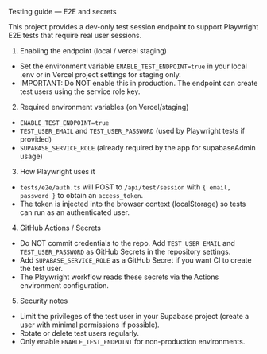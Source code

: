 Testing guide — E2E and secrets

This project provides a dev-only test session endpoint to support Playwright E2E tests that require real user sessions.

1. Enabling the endpoint (local / vercel staging)

- Set the environment variable `ENABLE_TEST_ENDPOINT=true` in your local .env or in Vercel project settings for staging only.
- IMPORTANT: Do NOT enable this in production. The endpoint can create test users using the service role key.

2. Required environment variables (on Vercel/staging)

- `ENABLE_TEST_ENDPOINT=true`
- `TEST_USER_EMAIL` and `TEST_USER_PASSWORD` (used by Playwright tests if provided)
- `SUPABASE_SERVICE_ROLE` (already required by the app for supabaseAdmin usage)

3. How Playwright uses it

- `tests/e2e/auth.ts` will POST to `/api/test/session` with `{ email, password }` to obtain an `access_token`.
- The token is injected into the browser context (localStorage) so tests can run as an authenticated user.

4. GitHub Actions / Secrets

- Do NOT commit credentials to the repo. Add `TEST_USER_EMAIL` and `TEST_USER_PASSWORD` as GitHub Secrets in the repository settings.
- Add `SUPABASE_SERVICE_ROLE` as a GitHub Secret if you want CI to create the test user.
- The Playwright workflow reads these secrets via the Actions environment configuration.

5. Security notes

- Limit the privileges of the test user in your Supabase project (create a user with minimal permissions if possible).
- Rotate or delete test users regularly.
- Only enable `ENABLE_TEST_ENDPOINT` for non-production environments.
